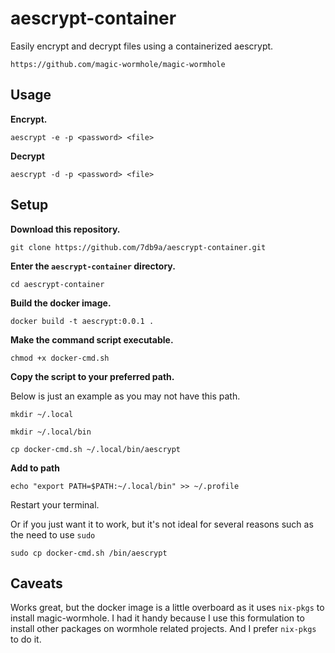 # aescrypt-container

Easily encrypt and decrypt files using a containerized aescrypt.

`https://github.com/magic-wormhole/magic-wormhole`

## Usage

**Encrypt.**

```
aescrypt -e -p <password> <file>
```

**Decrypt**

```
aescrypt -d -p <password> <file>
```

## Setup

**Download this repository.**

```
git clone https://github.com/7db9a/aescrypt-container.git
```

**Enter the `aescrypt-container` directory.**

```
cd aescrypt-container
```

**Build the docker image.**

```
docker build -t aescrypt:0.0.1 .
```

**Make the command script executable.**

```
chmod +x docker-cmd.sh
```

**Copy the script to your preferred path.**

Below is just an example as you may not have this path.

```
mkdir ~/.local
```
```
mkdir ~/.local/bin
```

```
cp docker-cmd.sh ~/.local/bin/aescrypt
```

**Add to path**

```
echo "export PATH=$PATH:~/.local/bin" >> ~/.profile
```

Restart your terminal.

Or if you just want it to work, but it's not ideal for several reasons such as the need to use `sudo`

```
sudo cp docker-cmd.sh /bin/aescrypt
```

## Caveats

Works great, but the docker image is a little overboard as it uses `nix-pkgs` to install magic-wormhole. I had it handy because I use this formulation to install other packages on wormhole related projects. And I prefer `nix-pkgs` to do it.